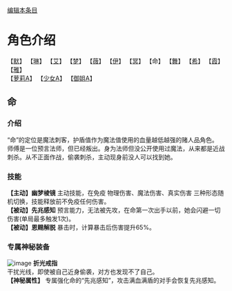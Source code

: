 [编辑本条目](https://github.com/GuguTown/Wiki/edit/main/char/index.md)
# 角色介绍
【[默](默.md)】   【[琳](琳.md)】   【[艾](艾.md)】   【[梦](梦.md)】   【[薇](薇.md)】   【[伊](伊.md)】
【[冥](冥.md)】   【命】   【[舞](舞.md)】   【[希](希.md)】   【[霞](霞.md)】   【[雅](雅.md)】      
【[萝莉A](萝莉A.md)】   【[少女A](少女A.md)】   【[御姐A](御姐A.md)】

## 命
### 介绍
“命”的定位是魔法刺客，护盾值作为魔法值使用的血量越低越强的赌人品角色。   
师傅是一位预言法师，但已经叛出。身为法师但没公开使用过魔法，从来都是近战刺杀。从不正面作战，偷袭刺杀，主动现身前没人可以找到她。    
### 技能
**【主动】幽梦棱镜** 主动技能，在免疫 物理伤害、魔法伤害、真实伤害 三种形态随机切换，技能释放前不免疫任何伤害。    
**【被动】先兆感知** 预言能力，无法被先攻，在命第一次出手以前，她会闪避一切伤害(单局最多触发1次)。    
**【被动】恩赐解脱** 暴击时，计算暴击后伤害提升65%。    
### 专属神秘装备
![image](https://user-images.githubusercontent.com/26247398/271805958-6bf6f589-b90c-4805-9d48-5485e79f8166.gif) **折光戒指**    
干扰光线，即使被自己近身偷袭，对方也发现不了自己。   
**【神秘属性】** 专属强化命的“先兆感知”，攻击满血满盾的对手会恢复先兆感知。
